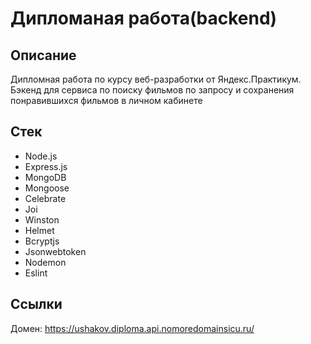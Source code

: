 **Дипломаная работа(backend)**
=====================
## Описание
Дипломная работа по курсу веб-разработки от Яндекс.Практикум. Бэкенд для сервиса по поиску фильмов по запросу и сохранения понравившихся фильмов в личном кабинете

## Стек
* Node.js
* Express.js
* MongoDB
* Mongoose
* Celebrate
* Joi
* Winston
* Helmet
* Bcryptjs
* Jsonwebtoken
* Nodemon
* Eslint
## Cсылки
 Домен: https://ushakov.diploma.api.nomoredomainsicu.ru/

